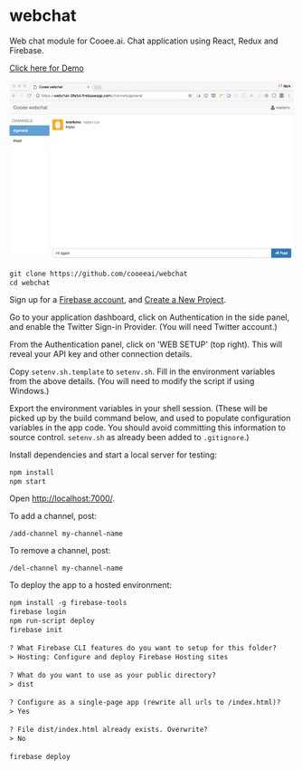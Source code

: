 # webchat

Web chat module for Cooee.ai. Chat application using React, Redux and Firebase.

[Click here for Demo](https://webchat-6feb4.firebaseapp.com)

![screenshot](/assets/screenshot.png)

    git clone https://github.com/cooeeai/webchat
    cd webchat

Sign up for a [Firebase account](https://firebase.google.com/), and
[Create a New Project](https://console.firebase.google.com/).

Go to your application dashboard, click on Authentication in the side panel,
and enable the Twitter Sign-in Provider. (You will need Twitter account.)

From the Authentication panel, click on 'WEB SETUP' (top right). This will
reveal your API key and other connection details.

Copy `setenv.sh.template` to `setenv.sh`. Fill in the environment variables
from the above details. (You will need to modify the script if using Windows.)

Export the environment variables in your shell session. (These will be
  picked up by the build command below, and used to populate configuration
  variables in the app code. You should avoid committing this information
  to source control. `setenv.sh` as already been added to `.gitignore`.)

Install dependencies and start a local server for testing:

    npm install
    npm start

Open [http://localhost:7000/](http://localhost:7000/).

To add a channel, post:

    /add-channel my-channel-name

To remove a channel, post:

    /del-channel my-channel-name

To deploy the app to a hosted environment:

    npm install -g firebase-tools
    firebase login
    npm run-script deploy
    firebase init

    ? What Firebase CLI features do you want to setup for this folder?
    > Hosting: Configure and deploy Firebase Hosting sites

    ? What do you want to use as your public directory?
    > dist

    ? Configure as a single-page app (rewrite all urls to /index.html)?
    > Yes

    ? File dist/index.html already exists. Overwrite?
    > No

    firebase deploy
